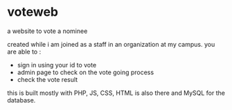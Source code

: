 # voteweb
a website to vote a nominee

created while i am joined as a staff in an organization at my campus.
you are able to :
- sign in using your id to vote
- admin page to check on the vote going process
- check the vote result

this is built mostly with PHP, JS, CSS, HTML is also there and MySQL for the database.
